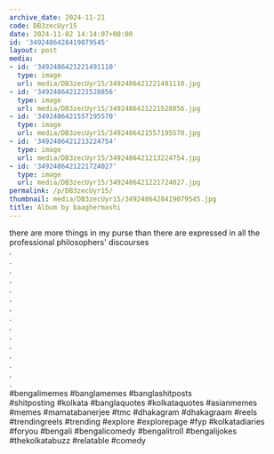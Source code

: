 ```yaml
---
archive_date: 2024-11-21
code: DB3zecUyr15
date: 2024-11-02 14:14:07+00:00
id: '3492486428419079545'
layout: post
media:
- id: '3492486421221491110'
  type: image
  url: media/DB3zecUyr15/3492486421221491110.jpg
- id: '3492486421221528856'
  type: image
  url: media/DB3zecUyr15/3492486421221528856.jpg
- id: '3492486421557195570'
  type: image
  url: media/DB3zecUyr15/3492486421557195570.jpg
- id: '3492486421213224754'
  type: image
  url: media/DB3zecUyr15/3492486421213224754.jpg
- id: '3492486421221724027'
  type: image
  url: media/DB3zecUyr15/3492486421221724027.jpg
permalink: /p/DB3zecUyr15/
thumbnail: media/DB3zecUyr15/3492486428419079545.jpg
title: Album by baaghermashi
---
```


there are more things in my purse than there are expressed in all the professional philosophers' discourses  
.  
.  
.  
.  
.  
.  
.  
.  
.  
.  
.  
.  
.  
.  
.  
#bengalimemes #banglamemes #banglashitposts  
#shitposting #kolkata #banglaquotes #kolkataquotes #asianmemes #memes #mamatabanerjee #tmc #dhakagram #dhakagraam #reels #trendingreels #trending #explore #explorepage #fyp #kolkatadiaries #foryou #bengali #bengalicomedy #bengalitroll #bengalijokes #thekolkatabuzz #relatable #comedy
